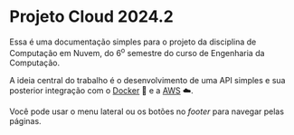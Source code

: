 # Projeto Cloud 2024.2 

Essa é uma documentação simples para o projeto da disciplina de Computação em Nuvem, do 6<sup>o</sup> semestre do curso
de Engenharia da Computação.

A ideia central do trabalho é o desenvolvimento de uma API simples e sua posterior integração com o [Docker](https://www.docker.com/) 🐳 e a [AWS](https://aws.amazon.com/) ☁️. 

Você pode usar o menu lateral ou os botões no *footer* para navegar pelas páginas.

